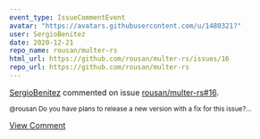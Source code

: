 ```yaml
---
event_type: IssueCommentEvent
avatar: "https://avatars.githubusercontent.com/u/1480321?"
user: SergioBenitez
date: 2020-12-21
repo_name: rousan/multer-rs
html_url: https://github.com/rousan/multer-rs/issues/16
repo_url: https://github.com/rousan/multer-rs
---
```


<a href='https://github.com/SergioBenitez' target='_blank'>SergioBenitez</a> commented on issue <a href='https://github.com/rousan/multer-rs/issues/16' target='_blank'>rousan/multer-rs#16</a>.

<small>@rousan Do you have plans to release a new version with a fix for this issue?...</small>

<a href='https://github.com/rousan/multer-rs/issues/16' target='_blank'>View Comment</a>